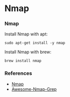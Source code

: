 # Nmap

### Nmap

Install Nmap with apt:

```
sudo apt-get install -y nmap
```

Install Nmap with brew:

```bash
brew install nmap
```

### References

* [Nmap](https://nmap.org)
* [Awesome-Nmap-Grep](https://github.com/leonjza/awesome-nmap-grep#hosts-and-open-ports)
